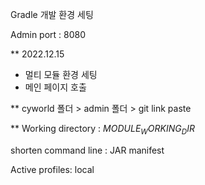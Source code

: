 Gradle 개발 환경 세팅

Admin port : 8080 

** 2022.12.15 
- 멀티 모듈 환경 세팅
- 메인 페이지 호출

**
cyworld 폴더 > admin 폴더 > git link paste

**
Working directory : $MODULE_WORKING_DIR$

shorten command line : JAR manifest

Active profiles: local
